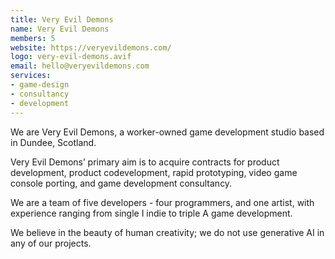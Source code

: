 ```yaml
---
title: Very Evil Demons
name: Very Evil Demons
members: 5
website: https://veryevildemons.com/
logo: very-evil-demons.avif
email: hello@veryevildemons.com
services:
- game-design
- consultancy
- development
---
```


We are Very Evil Demons, a worker-owned game development studio based in Dundee, Scotland.

Very Evil Demons’ primary aim is to acquire contracts for product development, product codevelopment, rapid prototyping, video game console porting, and game development consultancy.

We are a team of five developers - four programmers, and one artist, with experience ranging from single I indie to triple A game development.

We believe in the beauty of human creativity; we do not use generative AI in any of our projects.
